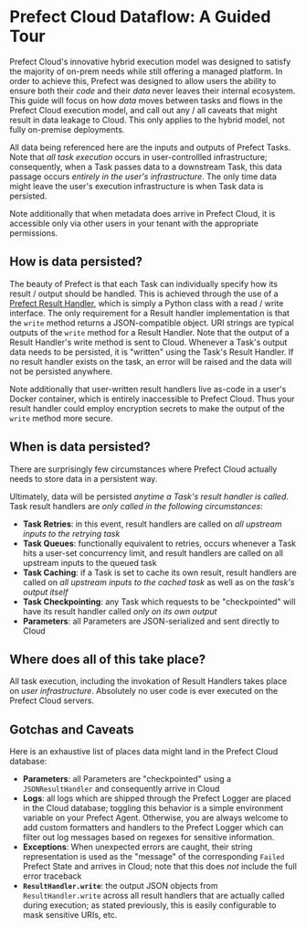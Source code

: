 # Prefect Cloud Dataflow: A Guided Tour

Prefect Cloud's innovative hybrid execution model was designed to satisfy the majority of on-prem needs while still offering a managed platform. In order to achieve this, Prefect was designed to allow users the ability to ensure both their _code_ and their _data_ never leaves their internal ecosystem.  This guide will focus on how _data_ moves between tasks and flows in the Prefect Cloud execution model, and call out any / all caveats that might result in data leakage to Cloud. This only applies to the hybrid model, not fully on-premise deployments.

All data being referenced here are the inputs and outputs of Prefect Tasks.  Note that _all task execution_ occurs in user-controllled infrastructure; consequently, when a Task passes data to a downstream Task, this data passage occurs _entirely in the user's infrastructure_.  The only time data might leave the user's execution infrastructure is when Task data is persisted.

Note additionally that when metadata does arrive in Prefect Cloud, it is accessible only via other users in your tenant with the appropriate permissions.

## How is data persisted?

The beauty of Prefect is that each Task can individually specify how its result / output should be handled.  This is achieved through the use of a [Prefect Result Handler](https://docs.prefect.io/guide/core_concepts/results.html#result-handlers), which is simply a Python class with a read / write interface.  The only requirement for a Result handler implementation is that the `write` method returns a JSON-compatible object. URI strings are typical outputs of the `write` method for a Result Handler.  Note that the output of a Result Handler's write method is sent to Cloud.  Whenever a Task's output data needs to be persisted, it is "written" using the Task's Result Handler.  If no result handler exists on the task, an error will be raised and the data will not be persisted anywhere.

Note additionally that user-written result handlers live as-code in a user's Docker container, which is entirely inaccessible to Prefect Cloud.  Thus your result handler could employ encryption secrets to make the output of the `write` method more secure.


## When is data persisted?

There are surprisingly few circumstances where Prefect Cloud actually needs to store data in a persistent way.

Ultimately, data will be persisted _anytime a Task's result handler is called_.  Task result handlers are _only called in the following circumstances_:
- **Task Retries**: in this event, result handlers are called on _all upstream inputs to the retrying task_
- **Task Queues**: functionally equivalent to retries, occurs whenever a Task hits a user-set concurrency limit, and result handlers are called on all upstream inputs to the queued task
- **Task Caching**: if a Task is set to cache its own result, result handlers are called on _all upstream inputs to the cached task_ as well as on the _task's output itself_
- **Task Checkpointing**: any Task which requests to be "checkpointed" will have its result handler called _only on its own output_
- **Parameters**: all Parameters are JSON-serialized and sent directly to Cloud


## Where does all of this take place?

All task execution, including the invokation of Result Handlers takes place on _user infrastructure_.  Absolutely no user code is ever executed on the Prefect Cloud servers.


## Gotchas and Caveats

Here is an exhaustive list of places data might land in the Prefect Cloud database:
- **Parameters**: all Parameters are "checkpointed" using a `JSONResultHandler` and consequently arrive in Cloud
- **Logs**: all logs which are shipped through the Prefect Logger are placed in the Cloud database; toggling this behavior is a simple environment variable on your Prefect Agent.  Otherwise, you are always welcome to add custom formatters and handlers to the Prefect Logger which can filter out log messages based on regexes for sensitive information.
- **Exceptions**: When unexpected errors are caught, their string representation is used as the "message" of the corresponding `Failed` Prefect State and arrives in Cloud; note that this does _not_ include the full error traceback
- **`ResultHandler.write`**: the output JSON objects from `ResultHandler.write` across all result handlers that are actually called during execution; as stated previously, this is easily configurable to mask sensitive URIs, etc.
